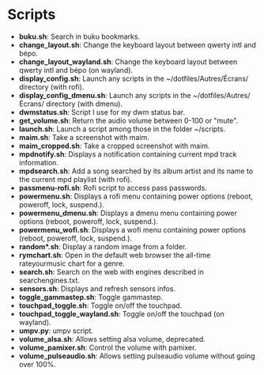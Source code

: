 # Scripts

* **buku.sh**: Search in buku bookmarks.
* **change_layout.sh**: Change the keyboard layout between qwerty intl and bépo.
* **change_layout_wayland.sh**: Change the keyboard layout between qwerty intl and bépo (on wayland).
* **display_config.sh**: Launch any scripts in the ~/dotfiles/Autres/Écrans/ directory (with rofi).
* **display_config_dmenu.sh**: Launch any scripts in the ~/dotfiles/Autres/Écrans/ directory (with dmenu).
* **dwmstatus.sh**: Script I use for my dwm status bar.
* **get_volume.sh**: Return the audio volume between 0-100 or "mute".
* **launch.sh**: Launch a script among those in the folder ~/scripts.
* **maim.sh**: Take a screenshot with maim.
* **maim_cropped.sh**: Take a cropped screenshot with maim.
* **mpdnotify.sh**: Displays a notification containing current mpd track information.
* **mpdsearch.sh**: Add a song searched by its album artist and its name to
    the current mpd playlist (with rofi).
* **passmenu-rofi.sh**: Rofi script to access pass passwords.
* **powermenu.sh**: Displays a rofi menu containing power options (reboot, poweroff, lock, suspend.).
* **powermenu_dmenu.sh**: Displays a dmenu menu containing power options (reboot, poweroff, lock, suspend.).
* **powermenu_wofi.sh**: Displays a wofi menu containing power options (reboot, poweroff, lock, suspend.).
* **random\*.sh**: Display a random image from a folder.
* **rymchart.sh**: Open in the default web browser the all-time rateyourmusic
    chart for a genre.
* **search.sh**: Search on the web with engines described in searchengines.txt.
* **sensors.sh**: Displays and refresh sensors infos.
* **toggle_gammastep.sh**: Toggle gammastep.
* **touchpad_toggle.sh**: Toggle on/off the touchpad.
* **touchpad_toggle_wayland.sh**: Toggle on/off the touchpad (on wayland).
* **umpv.py**: umpv script.
* **volume_alsa.sh**: Allows setting alsa volume, deprecated.
* **volume_pamixer.sh**: Control the volume with pamixer.
* **volume_pulseaudio.sh**: Allows setting pulseaudio volume without going over 100%.
